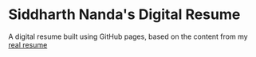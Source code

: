 # Siddharth Nanda's Digital Resume

A digital resume built using GitHub pages, based on the content from my [real resume](./assets/resume.pdf)